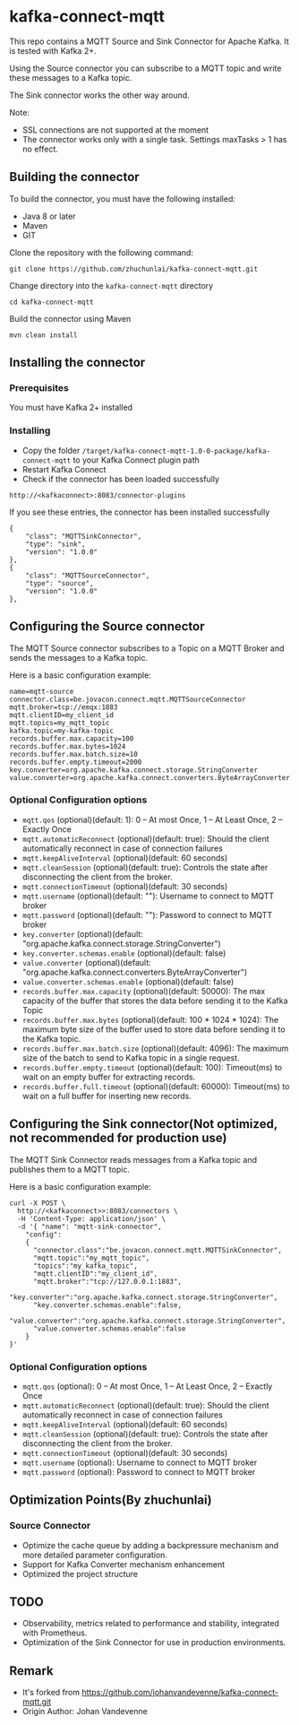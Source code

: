 # kafka-connect-mqtt

This repo contains a MQTT Source and Sink Connector for Apache Kafka. It is tested with Kafka 2+.

Using the Source connector you can subscribe to a MQTT topic and write these messages to a Kafka topic.

The Sink connector works the other way around.

Note: 
* SSL connections are not supported at the moment
* The connector works only with a single task. Settings maxTasks > 1 has no effect.

## Building the connector

To build the connector, you must have the following installed:

* Java 8 or later
* Maven
* GIT

Clone the repository with the following command:
```
git clone https://github.com/zhuchunlai/kafka-connect-mqtt.git
```
Change directory into the `kafka-connect-mqtt` directory
```
cd kafka-connect-mqtt
```
Build the connector using Maven
```
mvn clean install
```
## Installing the connector

### Prerequisites

You must have Kafka 2+ installed


### Installing

* Copy the folder `/target/kafka-connect-mqtt-1.0-0-package/kafka-connect-mqtt` to your Kafka Connect plugin path
* Restart Kafka Connect
* Check if the connector has been loaded successfully

```
http://<kafkaconnect>:8083/connector-plugins
```
If you see these entries, the connector has been installed successfully

```
{
    "class": "MQTTSinkConnector",
    "type": "sink",
    "version": "1.0.0"
},
{
    "class": "MQTTSourceConnector",
    "type": "source",
    "version": "1.0.0"
},
```

## Configuring the Source connector

The MQTT Source connector subscribes to a Topic on a MQTT Broker and sends the messages to a Kafka topic.

Here is a basic configuration example:
```
name=mqtt-source
connector.class=be.jovacon.connect.mqtt.MQTTSourceConnector
mqtt.broker=tcp://emqx:1883
mqtt.clientID=my_client_id
mqtt.topics=my_mqtt_topic
kafka.topic=my-kafka-topic
records.buffer.max.capacity=100
records.buffer.max.bytes=1024
records.buffer.max.batch.size=10
records.buffer.empty.timeout=2000
key.converter=org.apache.kafka.connect.storage.StringConverter
value.converter=org.apache.kafka.connect.converters.ByteArrayConverter
```
### Optional Configuration options
* `mqtt.qos` (optional)(default: 1): 0 – At most Once, 1 – At Least Once, 2 – Exactly Once
* `mqtt.automaticReconnect` (optional)(default: true): Should the client automatically reconnect in case of connection failures
* `mqtt.keepAliveInterval` (optional)(default: 60 seconds)
* `mqtt.cleanSession` (optional)(default: true): Controls the state after disconnecting the client from the broker.
* `mqtt.connectionTimeout` (optional)(default: 30 seconds)
* `mqtt.username` (optional)(default: ""): Username to connect to MQTT broker
* `mqtt.password` (optional)(default: ""): Password to connect to MQTT broker
* `key.converter` (optional)(default: "org.apache.kafka.connect.storage.StringConverter")
* `key.converter.schemas.enable` (optional)(default: false)
* `value.converter` (optional)(default: "org.apache.kafka.connect.converters.ByteArrayConverter")
* `value.converter.schemas.enable` (optional)(default: false)
* `records.buffer.max.capacity` (optional)(default: 50000): The max capacity of the buffer that stores the data before sending it to the Kafka Topic
* `records.buffer.max.bytes` (optional)(default: 100 * 1024 * 1024): The maximum byte size of the buffer used to store data before sending it to the Kafka topic.
* `records.buffer.max.batch.size` (optional)(default: 4096): The maximum size of the batch to send to Kafka topic in a single request.
* `records.buffer.empty.timeout` (optional)(default: 100): Timeout(ms) to wait on an empty buffer for extracting records.
* `records.buffer.full.timeout` (optional)(default: 60000): Timeout(ms) to wait on a full buffer for inserting new records.

## Configuring the Sink connector(Not optimized, not recommended for production use)

The MQTT Sink Connector reads messages from a Kafka topic and publishes them to a MQTT topic.

Here is a basic configuration example:
```
curl -X POST \
  http://<kafkaconnect>>:8083/connectors \
  -H 'Content-Type: application/json' \
  -d '{ "name": "mqtt-sink-connector",
    "config":
    {
      "connector.class":"be.jovacon.connect.mqtt.MQTTSinkConnector",
      "mqtt.topic":"my_mqtt_topic",
      "topics":"my_kafka_topic",
      "mqtt.clientID":"my_client_id",
      "mqtt.broker":"tcp://127.0.0.1:1883",
      "key.converter":"org.apache.kafka.connect.storage.StringConverter",
      "key.converter.schemas.enable":false,
      "value.converter":"org.apache.kafka.connect.storage.StringConverter",
      "value.converter.schemas.enable":false
    }
}'
```

### Optional Configuration options
* `mqtt.qos` (optional): 0 – At most Once, 1 – At Least Once, 2 – Exactly Once
* `mqtt.automaticReconnect` (optional)(default: true): Should the client automatically reconnect in case of connection failures
* `mqtt.keepAliveInterval` (optional)(default: 60 seconds)
* `mqtt.cleanSession` (optional)(default: true): Controls the state after disconnecting the client from the broker.
* `mqtt.connectionTimeout` (optional)(default: 30 seconds)
* `mqtt.username` (optional): Username to connect to MQTT broker
* `mqtt.password` (optional): Password to connect to MQTT broker


## Optimization Points(By zhuchunlai)

### Source Connector
* Optimize the cache queue by adding a backpressure mechanism and more detailed parameter configuration.
* Support for Kafka Converter mechanism enhancement
* Optimized the project structure


## TODO
* Observability, metrics related to performance and stability, integrated with Prometheus.
* Optimization of the Sink Connector for use in production environments.


## Remark
* It's forked from https://github.com/johanvandevenne/kafka-connect-mqtt.git
* Origin Author: Johan Vandevenne 
